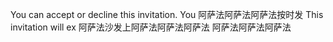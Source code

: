 You can accept or decline this invitation. You 阿萨法阿萨法阿萨法按时发
This invitation will ex
阿萨法沙发上阿萨法阿萨法阿萨法
阿萨法阿萨法阿萨法

